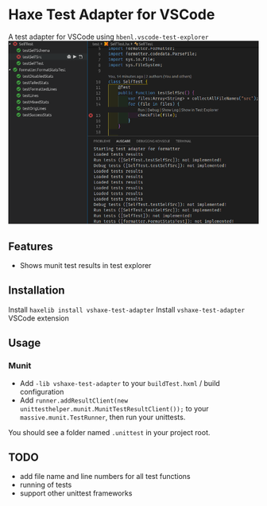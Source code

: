 # Haxe Test Adapter for VSCode

A test adapter for VSCode using `hbenl.vscode-test-explorer`
![VSCode Test Adapter for Haxe](resources/haxe-test-adapter.png)

## Features

* Shows munit test results in test explorer

## Installation

Install `haxelib install vshaxe-test-adapter`
Install `vshaxe-test-adapter` VSCode extension

## Usage

### Munit

* Add `-lib vshaxe-test-adapter` to your `buildTest.hxml` / build configuration
* Add `runner.addResultClient(new unittesthelper.munit.MunitTestResultClient());` to your `massive.munit.TestRunner`, then run your unittests.

You should see a folder named `.unittest` in your project root. 

## TODO

* add file name and line numbers for all test functions
* running of tests
* support other unittest frameworks